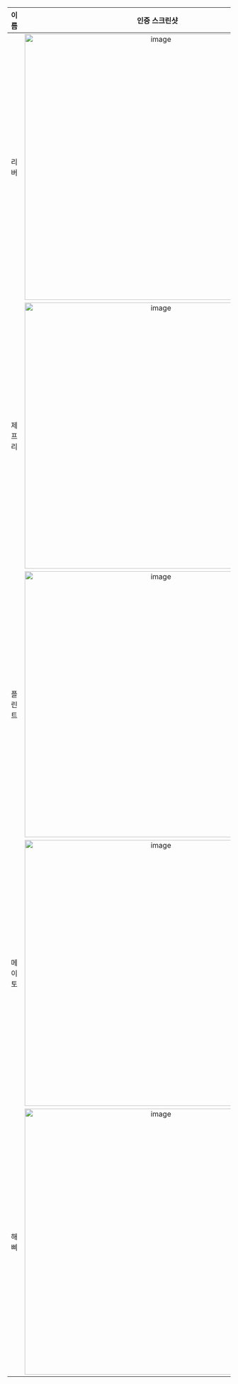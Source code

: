 | **이름** | **인증 스크린샷** |
|:--------:|:-----------------:|
| 리버   | <img width="600" alt="image" src="https://github.com/user-attachments/assets/1974dcdd-8c75-4989-8d8d-091aa44681f0" /> |
| 제프리 | <img width="600" alt="image" src="https://github.com/user-attachments/assets/968a4cad-7dae-41d6-832e-d9509d2e8abb" /> |
| 플린트 | <img width="600" alt="image" src="https://github.com/user-attachments/assets/b23eb9a7-ef4c-4144-a8b0-ed4a6e33bb1f" /> |
| 메이토 | <img width="600" alt="image" src="https://github.com/user-attachments/assets/b23eb9a7-ef4c-4144-a8b0-ed4a6e33bb1f" /> |
| 해삐 | <img width="600" alt="image" src="https://github.com/user-attachments/assets/9621a84f-adca-479d-b3de-8f12131cdf5d" /> |
